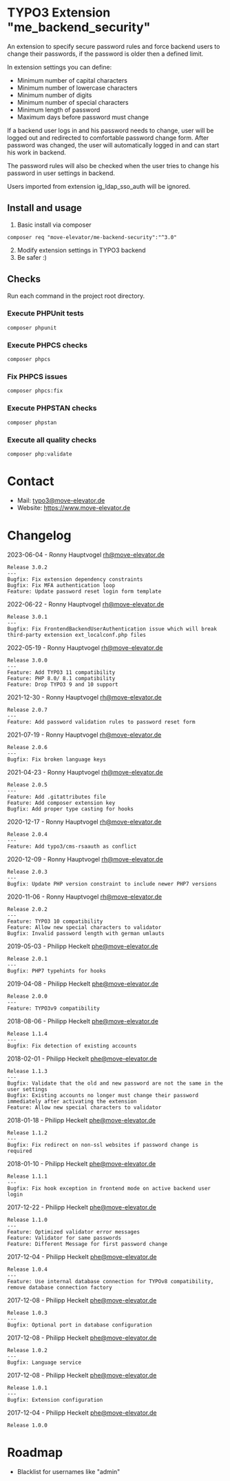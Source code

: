 # TYPO3 Extension "me_backend_security"

An extension to specify secure password rules and force backend users to change their passwords, if the password is older then a defined limit.

In extension settings you can define:
* Minimum number of capital characters
* Minimum number of lowercase characters
* Minimum number of digits
* Minimum number of special characters
* Minimum length of password
* Maximum days before password must change

If a backend user logs in and his password needs to change, user will be logged out and redirected to comfortable password change form.
After password was changed, the user will automatically logged in and can start his work in backend.

The password rules will also be checked when the user tries to change his password in user settings in backend.

Users imported from extension ig_ldap_sso_auth will be ignored.

## Install and usage

1. Basic install via composer

```
composer req "move-elevator/me-backend-security":"^3.0"
```

2. Modify extension settings in TYPO3 backend
3. Be safer :)

## Checks
Run each command in the project root directory.

### Execute PHPUnit tests

```
composer phpunit
```

### Execute PHPCS checks

```
composer phpcs
```

### Fix PHPCS issues

```
composer phpcs:fix
```

### Execute PHPSTAN checks

```
composer phpstan
```

### Execute all quality checks

```
composer php:validate
```

# Contact

* Mail: typo3@move-elevator.de
* Website: https://www.move-elevator.de

# Changelog
2023-06-04 - Ronny Hauptvogel <rh@move-elevator.de>
```
Release 3.0.2
---
Bugfix: Fix extension dependency constraints
Bugfix: Fix MFA authentication loop
Feature: Update password reset login form template
```

2022-06-22 - Ronny Hauptvogel <rh@move-elevator.de>
```
Release 3.0.1
---
Bugfix: Fix FrontendBackendUserAuthentication issue which will break third-party extension ext_localconf.php files
```

2022-05-19 - Ronny Hauptvogel <rh@move-elevator.de>
```
Release 3.0.0
---
Feature: Add TYPO3 11 compatibility
Feature: PHP 8.0/ 8.1 compatibility
Feature: Drop TYPO3 9 and 10 support
```

2021-12-30 - Ronny Hauptvogel <rh@move-elevator.de>
```
Release 2.0.7
---
Feature: Add password validation rules to password reset form
```

2021-07-19 - Ronny Hauptvogel <rh@move-elevator.de>
```
Release 2.0.6
---
Bugfix: Fix broken language keys
```

2021-04-23 - Ronny Hauptvogel <rh@move-elevator.de>
```
Release 2.0.5
---
Feature: Add .gitattributes file
Feature: Add composer extension key
Bugfix: Add proper type casting for hooks
```

2020-12-17 - Ronny Hauptvogel <rh@move-elevator.de>
```
Release 2.0.4
---
Feature: Add typo3/cms-rsaauth as conflict
```

2020-12-09 - Ronny Hauptvogel <rh@move-elevator.de>
```
Release 2.0.3
---
Bugfix: Update PHP version constraint to include newer PHP7 versions
```

2020-11-06 - Ronny Hauptvogel <rh@move-elevator.de>
```
Release 2.0.2
---
Feature: TYPO3 10 compatibility
Feature: Allow new special characters to validator
Bugfix: Invalid password length with german umlauts
```

2019-05-03 - Philipp Heckelt <phe@move-elevator.de>
```
Release 2.0.1
---
Bugfix: PHP7 typehints for hooks
```

2019-04-08 - Philipp Heckelt <phe@move-elevator.de>
```
Release 2.0.0
---
Feature: TYPO3v9 compatibility
```

2018-08-06 - Philipp Heckelt <phe@move-elevator.de>
```
Release 1.1.4
---
Bugfix: Fix detection of existing accounts
```

2018-02-01 - Philipp Heckelt <phe@move-elevator.de>
```
Release 1.1.3
---
Bugfix: Validate that the old and new password are not the same in the user settings
Bugfix: Existing accounts no longer must change their password immediately after activating the extension
Feature: Allow new special characters to validator
```

2018-01-18 - Philipp Heckelt <phe@move-elevator.de>
```
Release 1.1.2
---
Bugfix: Fix redirect on non-ssl websites if password change is required
```

2018-01-10 - Philipp Heckelt <phe@move-elevator.de>
```
Release 1.1.1
---
Bugfix: Fix hook exception in frontend mode on active backend user login
```

2017-12-22 - Philipp Heckelt <phe@move-elevator.de>
```
Release 1.1.0
---
Feature: Optimized validator error messages
Feature: Validator for same passwords
Feature: Different Message for first password change
```

2017-12-04 - Philipp Heckelt <phe@move-elevator.de>
```
Release 1.0.4
---
Feature: Use internal database connection for TYPOv8 compatibility, remove database connection factory
```

2017-12-08 - Philipp Heckelt <phe@move-elevator.de>
```
Release 1.0.3
---
Bugfix: Optional port in database configuration
```

2017-12-08 - Philipp Heckelt <phe@move-elevator.de>
```
Release 1.0.2
---
Bugfix: Language service
```

2017-12-08 - Philipp Heckelt <phe@move-elevator.de>
```
Release 1.0.1
---
Bugfix: Extension configuration
```

2017-12-04 - Philipp Heckelt <phe@move-elevator.de>
```
Release 1.0.0
```

# Roadmap
* Blacklist for usernames like "admin"
